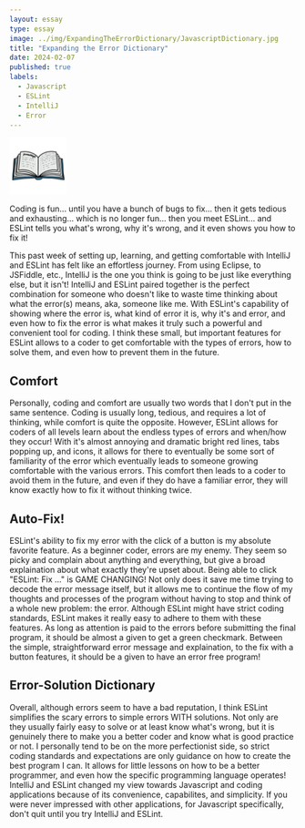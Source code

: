 ```yaml
---
layout: essay
type: essay
image: ../img/ExpandingTheErrorDictionary/JavascriptDictionary.jpg
title: "Expanding the Error Dictionary"
date: 2024-02-07
published: true
labels:
  - Javascript
  - ESLint
  - IntelliJ
  - Error
---
```


<img width="100px" class="" src="../img/ExpandingTheErrorDictionary/JavascriptDictionary.jpg">

Coding is fun... until you have a bunch of bugs to fix... then it gets tedious and exhausting... which is no longer fun... then you meet ESLint... and ESLint tells you what's wrong, why it's wrong, and it even shows you how to fix it!

This past week of setting up, learning, and getting comfortable with IntelliJ and ESLint has felt like an effortless journey. From using Eclipse, to JSFiddle, etc., IntelliJ is the one you think is going to be just like everything else, but it isn't! IntelliJ and ESLint paired together is the perfect combination for someone who doesn't like to waste time thinking about what the error(s) means, aka, someone like me. With ESLint's capability of showing where the error is, what kind of error it is, why it's and error, and even how to fix the error is what makes it truly such a powerful and convenient tool for coding. I think these small, but important features for ESLint allows to a coder to get comfortable with the types of errors, how to solve them, and even how to prevent them in the future.

## Comfort

Personally, coding and comfort are usually two words that I don't put in the same sentence. Coding is usually long, tedious, and requires a lot of thinking, while comfort is quite the opposite. However, ESLint allows for coders of all levels learn about the endless types of errors and when/how they occur! With it's almost annoying and dramatic bright red lines, tabs popping up, and icons, it allows for there to eventually be some sort of familiarity of the error which eventually leads to someone growing comfortable with the various errors. This comfort then leads to a coder to avoid them in the future, and even if they do have a familiar error, they will know exactly how to fix it without thinking twice. 

## Auto-Fix!

ESLint's ability to fix my error with the click of a button is my absolute favorite feature. As a beginner coder, errors are my enemy. They seem so picky and complain about anything and everything, but give a broad explaination about what exactly they're upset about. Being able to click "ESLint: Fix ..." is GAME CHANGING! Not only does it save me time trying to decode the error message itself, but it allows me to continue the flow of my thoughts and processes of the program without having to stop and think of a whole new problem: the error. Although ESLint might have strict coding standards, ESLint makes it really easy to adhere to them with these features. As long as attention is paid to the errors before submitting the final program, it should be almost a given to get a green checkmark. Between the simple, straightforward error message and explaination, to the fix with a button features, it should be a given to have an error free program!

## Error-Solution Dictionary

Overall, although errors seem to have a bad reputation, I think ESLint simplifies the scary errors to simple errors WITH solutions. Not only are they usually fairly easy to solve or at least know what's wrong, but it is genuinely there to make you a better coder and know what is good practice or not. I personally tend to be on the more perfectionist side, so strict coding standards and expectations are only guidance on how to create the best program I can. It allows for little lessons on how to be a better programmer, and even how the specific programming language operates! IntelliJ and ESLint changed my view towards Javascript and coding applications because of its convenience, capabilites, and simplicity. If you were never impressed with other applications, for Javascript specifically, don't quit until you try IntelliJ and ESLint.
